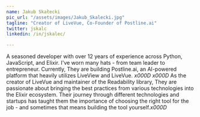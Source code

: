 ```yaml
---
name: Jakub Skałecki
pic_url: "/assets/images/Jakub_Skalecki.jpg"
tagline: "Creator of LiveVue, Co-Founder of Postline.ai"
twitter: jskalc
linkedin: /in/jskalec/

---
```

A seasoned developer with over 12 years of experience across Python, JavaScript, and Elixir. I've worn many hats - from team leader to entrepreneur. Currently, They are building Postline.ai, an AI-powered platform that heavily utilizes LiveView and LiveVue. _x000D_
_x000D_
As the creator of LiveVue and maintainer of the Readability library, They are passionate about bringing the best practices from various technologies into the Elixir ecosystem. Their journey through different technologies and startups has taught them the importance of choosing the right tool for the job - and sometimes that means building the tool yourself._x000D_
